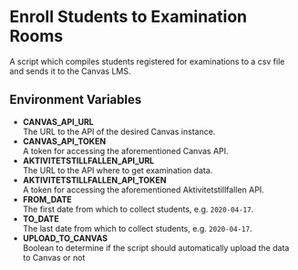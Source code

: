 # Enroll Students to Examination Rooms

A script which compiles students registered for examinations to a csv file and sends it to the Canvas LMS.

## Environment Variables

- **CANVAS_API_URL**\
  The URL to the API of the desired Canvas instance.
- **CANVAS_API_TOKEN**\
  A token for accessing the aforementioned Canvas API.
- **AKTIVITETSTILLFALLEN_API_URL**\
  The URL to the API where to get examination data.
- **AKTIVITETSTILLFALLEN_API_TOKEN**\
  A token for accessing the aforementioned Aktivitetstillfallen API.
- **FROM_DATE**\
  The first date from which to collect students, e.g. `2020-04-17`.
- **TO_DATE**\
  The last date from which to collect students, e.g. `2020-04-17`.
- **UPLOAD_TO_CANVAS**\
  Boolean to determine if the script should automatically upload the data to Canvas or not
